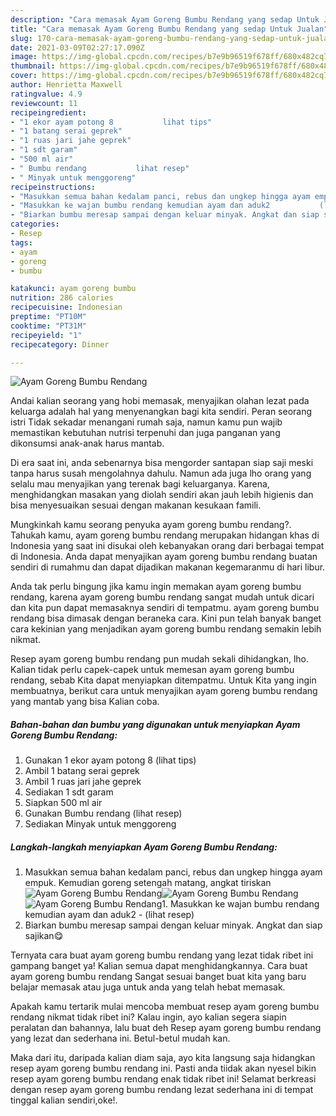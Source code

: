 ```yaml
---
description: "Cara memasak Ayam Goreng Bumbu Rendang yang sedap Untuk Jualan"
title: "Cara memasak Ayam Goreng Bumbu Rendang yang sedap Untuk Jualan"
slug: 170-cara-memasak-ayam-goreng-bumbu-rendang-yang-sedap-untuk-jualan
date: 2021-03-09T02:27:17.090Z
image: https://img-global.cpcdn.com/recipes/b7e9b96519f678ff/680x482cq70/ayam-goreng-bumbu-rendang-foto-resep-utama.jpg
thumbnail: https://img-global.cpcdn.com/recipes/b7e9b96519f678ff/680x482cq70/ayam-goreng-bumbu-rendang-foto-resep-utama.jpg
cover: https://img-global.cpcdn.com/recipes/b7e9b96519f678ff/680x482cq70/ayam-goreng-bumbu-rendang-foto-resep-utama.jpg
author: Henrietta Maxwell
ratingvalue: 4.9
reviewcount: 11
recipeingredient:
- "1 ekor ayam potong 8           lihat tips"
- "1 batang serai geprek"
- "1 ruas jari jahe geprek"
- "1 sdt garam"
- "500 ml air"
- " Bumbu rendang           lihat resep"
- " Minyak untuk menggoreng"
recipeinstructions:
- "Masukkan semua bahan kedalam panci, rebus dan ungkep hingga ayam empuk. Kemudian goreng setengah matang, angkat tiriskan"
- "Masukkan ke wajan bumbu rendang kemudian ayam dan aduk2           (lihat resep)"
- "Biarkan bumbu meresap sampai dengan keluar minyak. Angkat dan siap sajikan😋"
categories:
- Resep
tags:
- ayam
- goreng
- bumbu

katakunci: ayam goreng bumbu 
nutrition: 286 calories
recipecuisine: Indonesian
preptime: "PT10M"
cooktime: "PT31M"
recipeyield: "1"
recipecategory: Dinner

---
```



![Ayam Goreng Bumbu Rendang](https://img-global.cpcdn.com/recipes/b7e9b96519f678ff/680x482cq70/ayam-goreng-bumbu-rendang-foto-resep-utama.jpg)

Andai kalian seorang yang hobi memasak, menyajikan olahan lezat pada keluarga adalah hal yang menyenangkan bagi kita sendiri. Peran seorang istri Tidak sekadar menangani rumah saja, namun kamu pun wajib memastikan kebutuhan nutrisi terpenuhi dan juga panganan yang dikonsumsi anak-anak harus mantab.

Di era  saat ini, anda sebenarnya bisa mengorder santapan siap saji meski tanpa harus susah mengolahnya dahulu. Namun ada juga lho orang yang selalu mau menyajikan yang terenak bagi keluarganya. Karena, menghidangkan masakan yang diolah sendiri akan jauh lebih higienis dan bisa menyesuaikan sesuai dengan makanan kesukaan famili. 



Mungkinkah kamu seorang penyuka ayam goreng bumbu rendang?. Tahukah kamu, ayam goreng bumbu rendang merupakan hidangan khas di Indonesia yang saat ini disukai oleh kebanyakan orang dari berbagai tempat di Indonesia. Anda dapat menyajikan ayam goreng bumbu rendang buatan sendiri di rumahmu dan dapat dijadikan makanan kegemaranmu di hari libur.

Anda tak perlu bingung jika kamu ingin memakan ayam goreng bumbu rendang, karena ayam goreng bumbu rendang sangat mudah untuk dicari dan kita pun dapat memasaknya sendiri di tempatmu. ayam goreng bumbu rendang bisa dimasak dengan beraneka cara. Kini pun telah banyak banget cara kekinian yang menjadikan ayam goreng bumbu rendang semakin lebih nikmat.

Resep ayam goreng bumbu rendang pun mudah sekali dihidangkan, lho. Kalian tidak perlu capek-capek untuk memesan ayam goreng bumbu rendang, sebab Kita dapat menyiapkan ditempatmu. Untuk Kita yang ingin membuatnya, berikut cara untuk menyajikan ayam goreng bumbu rendang yang mantab yang bisa Kalian coba.

<!--inarticleads1-->

##### Bahan-bahan dan bumbu yang digunakan untuk menyiapkan Ayam Goreng Bumbu Rendang:

1. Gunakan 1 ekor ayam potong 8           (lihat tips)
1. Ambil 1 batang serai geprek
1. Ambil 1 ruas jari jahe geprek
1. Sediakan 1 sdt garam
1. Siapkan 500 ml air
1. Gunakan  Bumbu rendang           (lihat resep)
1. Sediakan  Minyak untuk menggoreng




<!--inarticleads2-->

##### Langkah-langkah menyiapkan Ayam Goreng Bumbu Rendang:

1. Masukkan semua bahan kedalam panci, rebus dan ungkep hingga ayam empuk. Kemudian goreng setengah matang, angkat tiriskan
<img src="https://img-global.cpcdn.com/steps/84d2d7dddbd0bdbe/160x128cq70/ayam-goreng-bumbu-rendang-langkah-memasak-1-foto.jpg" alt="Ayam Goreng Bumbu Rendang"><img src="https://img-global.cpcdn.com/steps/68716e33a7addbb2/160x128cq70/ayam-goreng-bumbu-rendang-langkah-memasak-1-foto.jpg" alt="Ayam Goreng Bumbu Rendang"><img src="https://img-global.cpcdn.com/steps/099da1bc8e3681c5/160x128cq70/ayam-goreng-bumbu-rendang-langkah-memasak-1-foto.jpg" alt="Ayam Goreng Bumbu Rendang">1. Masukkan ke wajan bumbu rendang kemudian ayam dan aduk2 -           (lihat resep)
1. Biarkan bumbu meresap sampai dengan keluar minyak. Angkat dan siap sajikan😋




Ternyata cara buat ayam goreng bumbu rendang yang lezat tidak ribet ini gampang banget ya! Kalian semua dapat menghidangkannya. Cara buat ayam goreng bumbu rendang Sangat sesuai banget buat kita yang baru belajar memasak atau juga untuk anda yang telah hebat memasak.

Apakah kamu tertarik mulai mencoba membuat resep ayam goreng bumbu rendang nikmat tidak ribet ini? Kalau ingin, ayo kalian segera siapin peralatan dan bahannya, lalu buat deh Resep ayam goreng bumbu rendang yang lezat dan sederhana ini. Betul-betul mudah kan. 

Maka dari itu, daripada kalian diam saja, ayo kita langsung saja hidangkan resep ayam goreng bumbu rendang ini. Pasti anda tiidak akan nyesel bikin resep ayam goreng bumbu rendang enak tidak ribet ini! Selamat berkreasi dengan resep ayam goreng bumbu rendang lezat sederhana ini di tempat tinggal kalian sendiri,oke!.

